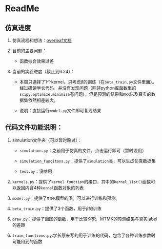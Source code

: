 # ReadMe
## 仿真进度
1. 仿真流程和想法：[overleaf文档](https://www.overleaf.com/project/6045fdaf320b215ed6547e29)

2. 目前的主要问题：

    * 函数拟合效果过差

3. 当前的实验进度（截止到6.24）：

    * 本周只选择了1个kernel，只考虑$\beta$的训练（在`beta_train.py`文件里面）。经过研读学长代码，并没有发现问题（除非python库函数里的`scipy.optimize.minimize`有问题），但是预测的结果和`KRR`以及真实的数据集依然相差较大。

    * 说明：直接运行`model.py`文件即可复现结果

## 代码文件功能说明：
1. simulation文件夹（可以暂时略过）：
    * `simulation.py`：之前用于仿真的文件，点击运行即可（暂时没用）

    * `simulation_funcitons.py`：提供了`simulation`类，可以生成仿真数据集

    * `test.py`：没啥用

2. `kernels.py`：提供了`kernel function`的接口，其中的`kernel_list()`函数可以返回内含4种`kernel`函数对象的列表

3. `model.py`：提供了`MTMK`模型的类，可以进行训练和预测。

4. `beta_train.py`：提供了3个函数，用于$\beta$的训练

5. `draw.py`：提供了画图的函数，用于比较KRR、MTMK的预测结果与真实label的差距

6. `train_functions.py`:学长原来写的用于训练的代码，包含了各种训练参数时可能用到的函数